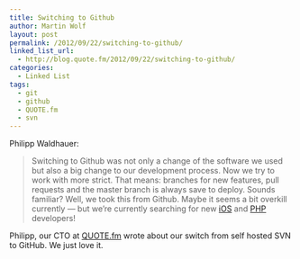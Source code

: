 ```yaml
---
title: Switching to Github
author: Martin Wolf
layout: post
permalink: /2012/09/22/switching-to-github/
linked_list_url:
  - http://blog.quote.fm/2012/09/22/switching-to-github/
categories:
  - Linked List
tags:
  - git
  - github
  - QUOTE.fm
  - svn
---
```

<p class="linked-list-quote-author">
  Philipp Waldhauer:
</p>

> Switching to Github was not only a change of the software we used but also a big change to our development process. Now we try to work with more strict. That means: branches for new features, pull requests and the master branch is always save to deploy. Sounds familiar? Well, we took this from Github. Maybe it seems a bit overkill currently — but we’re currently searching for new [iOS][1] and [PHP][2] developers!

Philipp, our CTO at [QUOTE.fm][3] wrote about our switch from self hosted SVN to GitHub. We just love it.

 [1]: http://blog.quote.fm/2012/08/09/were-hiring-become-an-ios-developer-at-quote-fm/
 [2]: http://blog.quote.fm/2012/09/20/we-need-you-as-a-php-developer-at-quote-fm/
 [3]: http://quote.fm